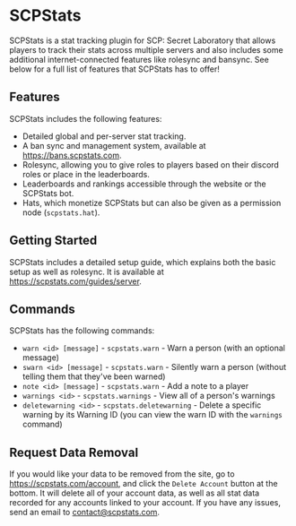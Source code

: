 # SCPStats
SCPStats is a stat tracking plugin for SCP: Secret Laboratory that allows players to track their stats across multiple servers and also includes some additional internet-connected features like rolesync and bansync. See below for a full list of features that SCPStats has to offer!

## Features
SCPStats includes the following features:
* Detailed global and per-server stat tracking.
* A ban sync and management system, available at https://bans.scpstats.com.
* Rolesync, allowing you to give roles to players based on their discord roles or place in the leaderboards.
* Leaderboards and rankings accessible through the website or the SCPStats bot.
* Hats, which monetize SCPStats but can also be given as a permission node (``scpstats.hat``).

## Getting Started
SCPStats includes a detailed setup guide, which explains both the basic setup as well as rolesync. It is available at https://scpstats.com/guides/server.

## Commands
SCPStats has the following commands:

* `warn <id> [message]` - `scpstats.warn` - Warn a person (with an optional message)
* `swarn <id> [message]` - `scpstats.warn` - Silently warn a person (without telling them that they've been warned)
* `note <id> [message]` - `scpstats.warn` - Add a note to a player
* `warnings <id>` - `scpstats.warnings` - View all of a person's warnings
* `deletewarning <id>` - `scpstats.deletewarning` - Delete a specific warning by its Warning ID (you can view the warn ID with the `warnings` command)

## Request Data Removal
If you would like your data to be removed from the site, go to https://scpstats.com/account, and click the `Delete Account` button at the bottom. It will delete all of your account data, as well as all stat data recorded for any accounts linked to your account. If you have any issues, send an email to contact@scpstats.com.
